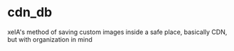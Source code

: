 # cdn_db
xelA's method of saving custom images inside a safe place, basically CDN, but with organization in mind
